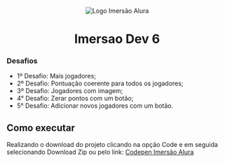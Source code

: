 <p align="center">
  <img src="https://i.imgur.com/1AxzYTZ.png" alt="Logo Imersão Alura">
</p>

<h1 align="center"> Imersao Dev 6 </h1>

### Desafios
- 1º Desafio: Mais jogadores;
- 2º Desafio: Pontuação coerente para todos os jogadores;
- 3º Desafio: Jogadores com imagem;
- 4° Desafio: Zerar pontos com um botão;
- 5° Desafio: Adicionar novos jogadores com um botão.


## Como executar
Realizando o download do projeto clicando na opção Code e em seguida selecionando Download Zip ou pelo link: [Codepen Imersão Alura](https://codepen.io/collection/mrEvpd)
